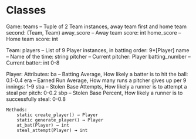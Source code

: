 # Classes
Game:
	teams – Tuple of 2 Team instances, away team first and home team second: (Team, Team)
	away_score – Away team score: int
	home_score – Home team score: int

Team:
	players – List of 9 Player instances, in batting order: 9*[Player]
	name – Name of the time: string
	pitcher – Current pitcher: Player
	batting_number – Current batter: int 0-8

Player:
	Attributes:
		ba – Batting Average, How likely a batter is to hit the ball: 0.1-0.4
		era – Earned Run Average, How many runs a pitcher gives up per 9 innings: 1-9
		sba – Stolen Base Attempts, How likely a runner is to attempt a steal per pitch: 0-0.2
		sbp – Stolen Base Percent, How likely a runner is to successfully steal: 0-0.8

	Methods:
		static create_player() → Player
		static generate_player() → Player
		at_bat(Player) → int
		steal_attempt(Player) → int
